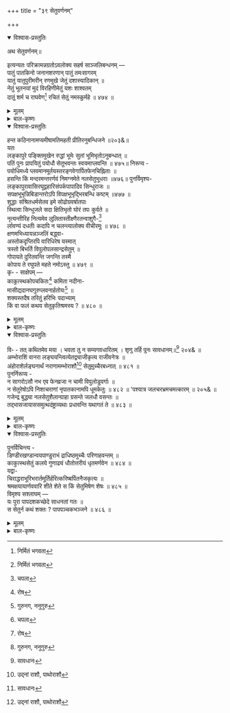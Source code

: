 +++
title = "३९ सेतुवर्णनम्"

+++

<details open><summary>विश्वास-प्रस्तुतिः</summary>

अथ सेतुवर्णनम्॥

इत्यन्यतः परिक्रामन्नग्रतोऽवलोक्य सहर्ष साञ्जलिबन्धनम् —   
पातुं पातकिनो जनानशरणान् पातुं तमःसागरम्   
यातुं यातुपुरीमरीन् रणमुखे जेतुं दशास्यादिकान् ॥   
नेतुं भूतनयां मुदं विरहिणीमेतुं यशः शाश्वतम्   
दातुं शर्म च राघवेण[^644] रचितं सेतुं नमस्कुर्महे ॥ ४७४ ॥

[^644]:
     निर्मितं भगवता
</details>

<details><summary>मूलम्</summary>

अथ सेतुवर्णनम्॥

इत्यन्यतः परिक्रामन्नग्रतोऽवलोक्य सहर्ष साञ्जलिबन्धनम् —   
पातुं पातकिनो जनानशरणान् पातुं तमःसागरम्   
यातुं यातुपुरीमरीन् रणमुखे जेतुं दशास्यादिकान् ॥   
नेतुं भूतनयां मुदं विरहिणीमेतुं यशः शाश्वतम्   
दातुं शर्म च राघवेण[^644] रचितं सेतुं नमस्कुर्महे ॥ ४७४ ॥

[^644]:
     निर्मितं भगवता
</details>

<details><summary>बाल-कृष्णः</summary>

किंच देवागारेति । देवागारे देवमन्दिरस्य निषेविणः पूजनान्ननिष्पादनादि- रूपेण सेवकाः जनाः प्रातःकालस्नानादिना शुद्ध्यन्तु, संध्यानाचरणादिना दुष्यन्तु दोषयुक्ता भवन्तु वा । परंतु ते उभयविधा अपि अमी जनाः स्वामिनः भगवतः परिग्रहेणानुग्रहेण मनीषाजुषां बुद्धिमतां नियतं नियमेन मान्याः पूज्याः भवन्ति । अत्रार्थान्तरमुपन्यस्यति — लोके प्रायेण बहुधा हीनोऽपि नीचोऽपि जनः आश्रयस्याधारस्य गौरवेण महत्त्वेन मानार्हतां पूज्यतां लभते प्राप्नोति । हि यस्मात् कुब्ज: वक्राङ्गः क्लीबश्व तौ मुखौ प्रमुखौ यस्मिन् तथाभूतो जनोऽपि, जातावेकवचनम् । राजाश्रयात् पूजाम् इतरजनेभ्यः सत्कारं, भजते प्राप्नोति ॥ ४७३ ॥

अथ दक्षिणतः श्रीरामकृतं सेतुं दृष्ट्वा तं नमस्कुर्वन्नाह - पातुमिति । अशरणान् रक्षकहीनान् पातकिनश्च जनान् पातुं रक्षितुं तमः सागरमज्ञानसमुद्रं पातुं तस्य पानं कर्तुं, पूर्व 'पा रक्षणे' इति धातो रूपमत्र च 'पा पाने' इति धातोश्च रूपमङ्गीकृतमिति बोध्यम् । तेन सकलाज्ञानं विनाशयितुमित्यर्थः । यातूनां रक्षसां " यातुधानः पुण्यजनो नैर्ऋतो यातु रक्षसी । " इत्यमरः । पुरीं लङ्कानगरीं यातुं गन्तुं रणमुखे युद्धमध्ये दशास्यादिकान् रावणप्रमुखान् अरीन् शत्रून् जेतुं पराभावयितुं, विरहिणीं स्ववियोगिनीं भूतनयां सीतां मुदमानन्दं नेतुं प्रापयितुं शाश्वतं विनाशरहितं यशः कीर्ति एतुं संपादयितुं, शर्म सुखं दीनजनेभ्य इति शेषः । दातुं च राघवेण श्रीरामचन्द्रेण रचितं निर्मितं सेतुं नमस्कुर्महे वन्दनं कुर्मः ॥ ४७४ ॥
</details>

<details open><summary>विश्वास-प्रस्तुतिः</summary>

हन्त कठिनानामप्यमीषामतिमहती प्रीतिरनुबन्धिजने ॥२०३&॥   
यतः   
लङ्कापुरे पङ्क्तिमुखेन रुद्धां भूमेः सुतां भूमिभृतोऽनुबन्धात् ॥   
पतिं पुनः प्रापयितुं पयोधौ सेतूभवन्तः स्वयमाप्लवन्ति ॥ ४७५॥ निरूप्य -   
पयोधिमध्ये प्लवमानमूर्तयस्तरङ्गवेगार्पितफेनचिह्निताः ॥   
हसन्ति किं मन्दरमन्तरर्णवं निमग्नमेते नलसेतुभूधराः ॥४७६॥ पुनर्विमृश्य-   
लङ्कापुरावासिरघूद्वहारिसंपर्कपापादिव सिन्धुराजः ॥   
सपक्षभूभृन्निबिडान्तरोऽपि विपक्षभूभृद्भिरबन्धि कष्टम् ॥४७७ ॥   
शुद्धाः संश्रितधर्मसेतव इमे सोढोग्रवर्षातपाः   
स्थित्वा सिन्धुजले सदा क्षितिभृतो घोरं तपः कुर्वते ॥   
नृत्यन्तीरिह नित्यमेव लुलितास्तीक्ष्णैरतन्वाशुगै-[^645]   
र्लावण्यं दधतीः कदापि न चलन्त्यालोक्य वीचीरमूः ॥ ४७८ ॥   
क्षणमभिध्यायन्नञ्जलिं बद्ध्वा-   
अस्तोकदृप्तिरपि वारिधिरेष यस्मात्   
त्रस्तो बिभर्ति विपुलोपलसान्द्रसेतुम् ॥   
गोपायते दुरितवन्ति जगन्ति तस्मै   
कोपाय ते रघुपते महते नमोऽस्तु ॥ ४७९ ॥   
कृ॰ - साक्षेपम् —   
काकुत्स्थकोपचकितः[^646] कमिता नदीना-   
मासीद्यदानघगुरुप्लवनार्हतोयः[^647] ॥   
शक्यस्तदैष तरितुं हरिभिः पदाभ्याम्   
किं वा फलं कथय सेतुकृतिश्रमस्य ? ॥ ४८० ॥

[^645]:
     चपला


[^646]:
     रोष


[^647]:
    गुरुनग, ननुगुरु
</details>

<details><summary>मूलम्</summary>

हन्त कठिनानामप्यमीषामतिमहती प्रीतिरनुबन्धिजने ॥२०३&॥   
यतः   
लङ्कापुरे पङ्क्तिमुखेन रुद्धां भूमेः सुतां भूमिभृतोऽनुबन्धात् ॥   
पतिं पुनः प्रापयितुं पयोधौ सेतूभवन्तः स्वयमाप्लवन्ति ॥ ४७५॥ निरूप्य -   
पयोधिमध्ये प्लवमानमूर्तयस्तरङ्गवेगार्पितफेनचिह्निताः ॥   
हसन्ति किं मन्दरमन्तरर्णवं निमग्नमेते नलसेतुभूधराः ॥४७६॥ पुनर्विमृश्य-   
लङ्कापुरावासिरघूद्वहारिसंपर्कपापादिव सिन्धुराजः ॥   
सपक्षभूभृन्निबिडान्तरोऽपि विपक्षभूभृद्भिरबन्धि कष्टम् ॥४७७ ॥   
शुद्धाः संश्रितधर्मसेतव इमे सोढोग्रवर्षातपाः   
स्थित्वा सिन्धुजले सदा क्षितिभृतो घोरं तपः कुर्वते ॥   
नृत्यन्तीरिह नित्यमेव लुलितास्तीक्ष्णैरतन्वाशुगै-[^645]   
र्लावण्यं दधतीः कदापि न चलन्त्यालोक्य वीचीरमूः ॥ ४७८ ॥   
क्षणमभिध्यायन्नञ्जलिं बद्ध्वा-   
अस्तोकदृप्तिरपि वारिधिरेष यस्मात्   
त्रस्तो बिभर्ति विपुलोपलसान्द्रसेतुम् ॥   
गोपायते दुरितवन्ति जगन्ति तस्मै   
कोपाय ते रघुपते महते नमोऽस्तु ॥ ४७९ ॥   
कृ॰ - साक्षेपम् —   
काकुत्स्थकोपचकितः[^646] कमिता नदीना-   
मासीद्यदानघगुरुप्लवनार्हतोयः[^647] ॥   
शक्यस्तदैष तरितुं हरिभिः पदाभ्याम्   
किं वा फलं कथय सेतुकृतिश्रमस्य ? ॥ ४८० ॥

[^645]:
     चपला


[^646]:
     रोष


[^647]:
    गुरुनग, ननुगुरु
</details>

<details><summary>बाल-कृष्णः</summary>

हन्तेति । कठिनानां कठोराणामपि अमीषां सेतुसंबन्धिनां शिला-पाषाणादिका- नामिति शेषः । अनुबन्धिजने स्वसंबन्धिजने अर्थात् सीताविषये अतिमहती प्रीतिः प्रेम, अस्तीति शेषः । हन्तेत्यानन्दे ॥ २०३& ॥-

प्रीतिमेव विशदयति – लङ्कापुर इति । भूमिभृतः सेतुसंबन्धिपर्वताः अनुबन्धात् भूमिकन्यात्वात्सोदरसंबन्धादित्यर्थः । लङ्कापुरे दशानननगर्यां पङ्क्तिमुखेन रावणेन रुद्धां भूमेः पृथिव्याः सुतां सीतां पुनः पतिं श्रीरामचन्द्रसंनिधिं प्रापयितुं पयोधौ समुद्रे स्वयं सेतूभवन्तः सन्तः, आप्लवन्ति तरन्ति ॥ ४७५ ॥

किंच पयोधिमध्य इति । पयोधेः समुद्रस्य मध्ये प्लवमानाः तरन्तः मूर्तयो येषां ते, तरङ्गाणां ऊर्मीणां वेगैः जवैः अर्पितैः समर्पितैः फेनैः चिह्निताः कृतलाञ्छनाः एते नलो नाम रामसैनिकानां वानराणामेकतमः तन्निर्मितसेतुसंबन्धिनो भूधराः पर्वताः, अन्तरर्णवं समुद्रमध्ये निमग्नं मन्दरं नाम पर्वतं हसन्ति किं, उपहासं कुर्वन्त्येवेति किमित्युत्प्रेक्षा ॥ ४७६ ॥

पुनरिति । विमृश्य विचार्य —

लङ्केति । सिन्धुराजः समुद्रः लङ्कापुरावासिनः रघूद्वहस्य रघुश्रेष्ठस्य रामचन्द्रस्य अरेः शत्रो रावणस्य संपर्कपापात् स्पर्शदोषादिव सपक्षाः समानमतस्थाः सुहृद इत्यर्थः । पक्षसहिताश्च ये भूभृतः राजानः पर्वताश्च तैः निबिडं घनम् अन्तरं मध्यभागो यस्य सः तथाभूतोऽपि विपक्षभूभृद्भिः शत्रुभूतराजभिः पक्षरहितैश्च पर्वतैः अबन्धि बद्धः, कष्टमिति खेदे ॥ ४७७ ॥

शुद्धा इति संश्रितः आश्रितः धर्मस्य सेतुर्मर्यादा यैस्ते, पक्षे संश्रितः धर्मेण  धर्मरूपेण रामेण रचितः सेतुर्यैस्ते इति च, सोढौ मर्षितौ उग्रौ वर्षं वृष्टिः आतपः सूर्यप्रकाशश्च तौ द्वौ यैस्ते अत एव शुद्धाः पवित्राः सदा सर्वदा सिन्धुजले समुद्रोदके स्थित्वा क्षितिभृतः राजानः पर्वताश्च घोरं भयंकरं तपः कुर्वते कुर्वन्ति । अतः इमे पर्वताः राजानश्च इह लोके समुद्रे च लावण्यं सौन्दर्यं लवणस्य भावः लावण्यं क्षार रसमित्यर्थः । दधतीः धारयन्तीः तीक्ष्णैस्तिग्मैः अतनुभिः बहुभिः आशुगैः वायुभिः अतनोर्मदनस्य च आशुगैर्वाणैश्च आशुगौ वायु - विशिखौ ” इत्यमरः । लुलिताः क्षुभिताः पीडिताश्च अत एव नित्यमनवरतमेव नृत्यन्तीः वर्द्धिताः नृत्यमाचरन्तीश्च अमूः वीचीः लहरीः आलोक्यावलोक्य कदापि न चलन्ति न मुह्यन्ति न भ्रमन्ति च ॥ ४७८ ॥

अस्तोकेति । एष वारिधिः समुद्रः अस्तोका बहुला दृप्तिर्गर्वो यस्य तथाभूतः सन्नपि, यस्मात् कोपात्त्रस्तो भीतः सन् विपुला बहुला ये उपलाः पाषाणास्तैः सान्द्रं निबिडं सेतुं बिभर्ति धारयति, तस्मै दुरितवन्ति पापयुक्तानि जगन्ति गोपायते रक्षते, 'गुपू रक्षणे' इत्यस्मात् “गुपू-धूप-" इत्यादिना आयप्रत्यये शतृप्रत्ययः । हे रघुपते भगवन् रामचन्द्र ! ते तव महते कोपाय क्रोधाय नमः अस्तु ॥ ४७९ ॥

'वारिधिस्त्रस्तो बिभर्ति विपुलोपलसान्द्रसेतुं' इत्यत्राक्षिपति — काकुत्स्थेति । नदीनां कमिता पतिः समुद्रः ककुत्स्थस्य गोत्रापत्यं पुमान् काकुत्स्थः रामचन्द्रः तस्य कोपात् चकितो भीतः यदा अनघानां निर्मलानां गुरूणां महतां, सोढुमशक्यानामित्यर्थः । अर्थात् पाषाणानां प्लवनाय तरणाय अर्हं योग्यं तोयमुदकं यस्य तथाभूतः आसीत्, तदा तर्हि एषः हरिभिः वानरैः पदाभ्यां चरणाभ्यां तरितुं लङ्घयितुमपि शक्यः स्यात् । तस्मात् सेतुकृतिश्रमस्य सेतुरचनाप्रयत्नस्य किं वा फलमुपयोगः ? कथय ॥ ४८० ॥
</details>

<details open><summary>विश्वास-प्रस्तुतिः</summary>

वि॰ - तत् कथितमेव मया । भवता तु न सम्यगवधारितम् । शृणु तर्हि पुनः सावधानम्॥[^648] २०४& ॥   
अम्भोराशिं वानरा लङ्घयन्त्वित्येतद्व्याजीकृत्य राजीवनेत्रः ॥   
अंहोराशेर्लङ्घनार्थं नराणामम्भोराशौ[^649] सेतुमुच्चैरबध्नात् ॥ ४८१ ॥   
पुनर्निरूप्य -   
न सागरोऽसौ नभ एव फेनव्रजा न चामी विपुलोडुवर्गाः ॥   
न सेतुरेषोऽपि निशाचराणां नृपातकानामपि धूमकेतुः ॥ ४८२ ॥ 'पश्यात्र जलचरभ्रमचमत्कारम् ॥ २०५& ॥   
गजेन्द्र बुद्ध्या नलसेतुशैलान्ग्राहा ग्रसन्ते जलधौ वसन्तः ॥   
तद्भासजायाससमुत्थदंष्ट्राव्यथाः प्रधावन्ति यथागतं ते ॥ ४८३ ॥

[^648]:
     सावधानः


[^649]:
      उद्नां राशौ, पाथोराशौ
</details>

<details><summary>मूलम्</summary>

वि॰ - तत् कथितमेव मया । भवता तु न सम्यगवधारितम् । शृणु तर्हि पुनः सावधानम्॥[^648] २०४& ॥   
अम्भोराशिं वानरा लङ्घयन्त्वित्येतद्व्याजीकृत्य राजीवनेत्रः ॥   
अंहोराशेर्लङ्घनार्थं नराणामम्भोराशौ[^649] सेतुमुच्चैरबध्नात् ॥ ४८१ ॥   
पुनर्निरूप्य -   
न सागरोऽसौ नभ एव फेनव्रजा न चामी विपुलोडुवर्गाः ॥   
न सेतुरेषोऽपि निशाचराणां नृपातकानामपि धूमकेतुः ॥ ४८२ ॥ 'पश्यात्र जलचरभ्रमचमत्कारम् ॥ २०५& ॥   
गजेन्द्र बुद्ध्या नलसेतुशैलान्ग्राहा ग्रसन्ते जलधौ वसन्तः ॥   
तद्भासजायाससमुत्थदंष्ट्राव्यथाः प्रधावन्ति यथागतं ते ॥ ४८३ ॥

[^648]:
     सावधानः


[^649]:
      उद्नां राशौ, पाथोराशौ
</details>

<details><summary>बाल-कृष्णः</summary>

तदिति । तत् सेतुकृतिश्रमफलं मया कथितं 'दातुं शर्म च राघवेण रचितं' इत्यादिनोक्तमेव । भवता तु पुरोभागितया न सम्यक् अवधारितं ज्ञातम् । तर्हि पुनः कथयामीति शेषः । सावधानं केवलपुरोभागित्वं त्यक्त्वा तत्त्वजिज्ञासया मनःपूर्वकं यथा तथा श्रृणु ॥ २०४& ॥

अम्भोराशिमिति । वानराः अम्भोराशिं समुद्रं लङ्घयन्तु तरन्तु इत्येतत् व्याजीकृत्य निमित्तीकृत्य, राजीवनेत्रः कमलनयनः श्रीरामचन्द्रः नराणां अंहसां पापानां राशेः समुद्रस्य लङ्घनार्थं उल्लङ्घनार्थम् अम्भोराशौ समुद्रे उच्चैर्महान्तं सेतुं अबध्नात् बबन्ध ॥ ४८१ ॥

नेति । असौ दृश्यमानः सागरः समुद्रो न, किंतु नभ आकाश एव । अमी सागरतरङ्गेषु विलसन्तः फेनव्रजाः फेनसमुदायाः न, किंतु विपुलानां बहूनां उडूनां नक्षत्राणां वर्गाः समुदाया एव । तथा एषः सागरे श्रीरामनिबद्धः सेतुर्न, अपि तु निशाचराणां राक्षसानां नृणां मनुष्याणां संबन्धिनां पातकानामपि च धूमकेतुः उत्पातसूचकग्रह विशेषः । अत्र सागरादीनां प्रकृतस्वरूपं निषिध्य नभआदीनामप्रकृतानां साधनादपह्नुतिरलंकारः । तदुक्तम् — " प्रकृतं यन्निषिध्यान्यत् साध्यते सापह्नुतिः। " इति ॥ ४८२ ॥ पश्येति । अत्र समुद्रे जलचराणां मत्स्यादीनां भ्रमस्य मिथ्याज्ञानस्य चमत्कारम् आश्चर्य पश्य ॥ २०५& ॥

गजेन्द्रेति । जलधौ समुद्रे वसन्तो वासं कुर्वन्तः ग्राहाः नक्राः गजेन्द्रा महाहस्तिन इति या बुद्धिस्तया नलस्य नलनिर्मितस्य सेतोः संबन्धिनो ये शैलाः पाषाणास्तान् ग्रसन्ते भक्षयन्ति । ततः तेषां ग्रासाज्जाता ये आयासाः प्रयत्नाः तेभ्यः समुत्था उत्पन्ना दंष्ट्राणां व्यथा येषां ते तथाभूताः सन्तः यथागतं आगतस्थानमनतिक्रम्य, स्वस्थानमित्यर्थः । प्रधावन्ति शीघ्रगत्या गच्छन्ति ॥ ४८३ ॥
</details>

<details open><summary>विश्वास-प्रस्तुतिः</summary>

पुनर्विचिन्त्य -   
डिण्डीरखण्डान्वयपाण्डुराभं द्राधिष्ठमुच्चैः परिणाहवन्तम् ॥   
काकुत्स्थसेतुं कलये गुणाढ्यं धौतोत्तरीयं धृतमर्णवेन ॥ ४८४ ॥   
यद्वा-   
चिराद्धराभूरिभरार्तमूर्तिर्हरित्करिष्बर्पितनैजकृत्यः ॥   
श्रमक्षयायार्णववारि शीते शेते स किं सेतुमिषेण शेषः ॥ ४८५ ॥   
विमृश्य सश्लाघम् —   
यः पुरा पापदशकच्छेदे साधनतां गतः ॥   
स सेतुर्न कथं शक्तः ? पापपञ्चकभञ्जने ॥ ४८६ ॥
</details>

<details><summary>मूलम्</summary>

पुनर्विचिन्त्य -   
डिण्डीरखण्डान्वयपाण्डुराभं द्राधिष्ठमुच्चैः परिणाहवन्तम् ॥   
काकुत्स्थसेतुं कलये गुणाढ्यं धौतोत्तरीयं धृतमर्णवेन ॥ ४८४ ॥   
यद्वा-   
चिराद्धराभूरिभरार्तमूर्तिर्हरित्करिष्बर्पितनैजकृत्यः ॥   
श्रमक्षयायार्णववारि शीते शेते स किं सेतुमिषेण शेषः ॥ ४८५ ॥   
विमृश्य सश्लाघम् —   
यः पुरा पापदशकच्छेदे साधनतां गतः ॥   
स सेतुर्न कथं शक्तः ? पापपञ्चकभञ्जने ॥ ४८६ ॥
</details>

<details><summary>बाल-कृष्णः</summary>

डिण्डीरेति । डिण्डीरखण्डानां फेनशकलानां अन्वयेन स्पर्शसंबन्धेन पाण्डुरा श्वेतवर्णा आभा कान्तिर्यस्य तं द्राधिष्ठं अतिदीर्घ उच्चैः परिणाहवन्तं अतिविशालतासंपन्नं च गुणैः प्रणतजनदुःखनिर्हरणादिभिः, सूत्रैश्च आढ्यं संपन्नं काकुत्स्थसेतुं श्रीरामनिर्मितं सेतुं, अर्णवेन समुद्रेण धृतं परिवृतं धौतं प्रक्षालितं उत्तरीयम् उपवस्त्रं, कलये अवगच्छामि ॥ ४८४ ॥

अथवा एवं कल्पनीयमित्याह — चिरादिति । चिरात् बहुकालपर्यन्तं धरायाः पृथिव्याः भूरिभरेणातिभारेण आर्ता पीडिता मूर्तिः शरीरं यस्य सः, अत एव हरित्करिषु दिग्गजेषु अर्पितं समर्पितं नैजं स्वकीयं कृत्यं पृथ्वीधारणरूपं येन तथाभूतः सन् श्रमक्षयाय पृथ्वीधारणायासपरिहाराय सः प्रसिद्धः शेषः अनन्तः सेतुमिषेण सेतुव्याजेन शीते अर्णववारि समुद्रजले, रेफान्तोयं शब्दः । शेते शयनं करोति किम् ? उत्प्रेक्षालंकारः ॥ ४८५ ॥

य इति । यः सेतुः पुरा रामावतारे पापानां दशकं तस्य त्रिविधकायिक- चतुर्विधवाचिक-त्रिविधमानसिकेति भेदेन दशसंख्याकपापानामित्यर्थः । तानि स्कान्दे यथा - " अदत्तानामुपादानं हिंसा चैवाविधानतः । परदारोपसेवा च कायिकं त्रिविधं स्मृतम् ॥ पारुष्यमनृतं चैवं पैशुन्यं चापि सर्वशः । असंबद्धप्रलापश्च वाङ्मयं स्याच्चतुर्विधम् ॥ परद्रव्येष्वभिध्यानं मनसाऽनिष्टचिन्तनम् । वितथाभिनिवेशश्च मानसं त्रिविधं स्मृतम् ॥ " इति । दशसंख्यानि कानि शिरांसि यस्य सः दशकः पापश्चासौ दशको रावणस्तस्य च छेदे विनाशे साधनतां निखिलवानरसैन्यस्य लङ्कायां प्रापणात् साहाय्यत्वं गतः, सः सेतुः पापानां ब्रह्महत्यादीनां पञ्चकं तस्य भञ्जने विनाशे कथं न शक्तः न समर्थः ? अपि तु शक्त एव स्यादिति तत एव च स स्तुत्य एवेति च भावः ॥ ४८६ ॥
</details>




